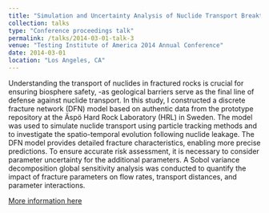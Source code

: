 ```yaml
---
title: "Simulation and Uncertainty Analysis of Nuclide Transport Breakthrough in DFN"
collection: talks
type: "Conference proceedings talk"
permalink: /talks/2014-03-01-talk-3
venue: "Testing Institute of America 2014 Annual Conference"
date: 2014-03-01
location: "Los Angeles, CA"
---
```


Understanding the transport of nuclides in fractured rocks is crucial for ensuring biosphere safety, -as geological barriers serve as the final line of defense against nuclide transport. In this study, I constructed a discrete fracture network (DFN) model based on authentic data from the prototype repository at the Äspö Hard Rock Laboratory (HRL) in Sweden. The model was used to simulate nuclide transport using particle tracking methods and to investigate the spatio-temporal evolution following nuclide leakage. The DFN model provides detailed fracture characteristics, enabling more precise predictions. To ensure accurate risk assessment, it is necessary to consider parameter uncertainty for the additional parameters. A Sobol variance decomposition global sensitivity analysis was conducted to quantify the impact of fracture parameters on flow rates, transport distances, and parameter interactions.


[More information here](http://exampleurl.com)
